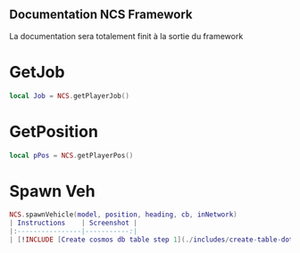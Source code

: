 
## Documentation NCS Framework

La documentation sera totalement finit à la sortie du framework

# GetJob

```lua
local Job = NCS.getPlayerJob()
```

# GetPosition

```lua
local pPos = NCS.getPlayerPos()
```
# Spawn Veh
```lua
NCS.spawnVehicle(model, position, heading, cb, inNetwork)
| Instructions    | Screenshot |
|:----------------|-----------:|
| [!INCLUDE [Create cosmos db table step 1](./includes/create-table-dotnet/create-cosmos-table-1.md)] | |
